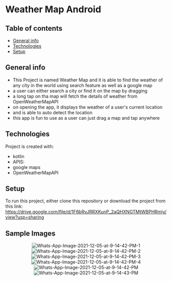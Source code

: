 # Weather Map Android

## Table of contents
* [General info](#general-info)
* [Technologies](#technologies)
* [Setup](#setup)

## General info
* This Project is named Weather Map and it is able to find the weather of any city in the world using search feature as well as a google map
* a user can either search a city or find it on the map by dragging
* a long tap on tha map will fetch the details of weather from OpenWeatherMapAPI
* on opening the app, it displays the weather of a user's current location 
* and is able to auto detect the location
* this app is fun to use as a user can just drag a map and tap anywhere
	
## Technologies
Project is created with:
* kotlin
* APIS:
* google maps
* OpenWeatherMapAPI
	
## Setup
To run this project, either clone this repository or download the project from this link:
https://drive.google.com/file/d/1F6bRvJRRXKunP_2aQHXNGTMtWBPHRmiy/view?usp=sharing

## Sample Images

<p align="center">
	<img src="https://i.ibb.co/RD0xwFP/Whats-App-Image-2021-12-05-at-9-14-42-PM-1.jpg" alt="Whats-App-Image-2021-12-05-at-9-14-42-PM-1" border="0">
	<img src="https://i.ibb.co/k9TWmmB/Whats-App-Image-2021-12-05-at-9-14-42-PM-2.jpg" alt="Whats-App-Image-2021-12-05-at-9-14-42-PM-2" border="0">
	<img src="https://i.ibb.co/FK6cLgw/Whats-App-Image-2021-12-05-at-9-14-42-PM-3.jpg" alt="Whats-App-Image-2021-12-05-at-9-14-42-PM-3" border="0">
	<img src="https://i.ibb.co/L6ZrCt4/Whats-App-Image-2021-12-05-at-9-14-42-PM-4.jpg" alt="Whats-App-Image-2021-12-05-at-9-14-42-PM-4" border="0">
	<img src="https://i.ibb.co/M1s9KNj/Whats-App-Image-2021-12-05-at-9-14-42-PM.jpg" alt="Whats-App-Image-2021-12-05-at-9-14-42-PM" border="0">
	<img src="https://i.ibb.co/CKmZSk1/Whats-App-Image-2021-12-05-at-9-14-43-PM.jpg" alt="Whats-App-Image-2021-12-05-at-9-14-43-PM" border="0">
	
</p>

